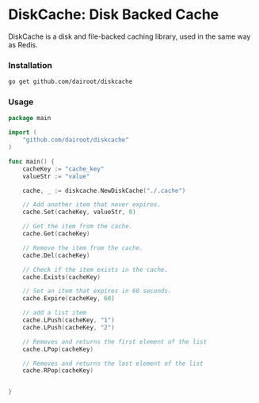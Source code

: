 # DiskCache: Disk Backed Cache

DiskCache is a disk and file-backed caching library, used in the same way as Redis.

### Installation

```sh
go get github.com/dairoot/diskcache
```

### Usage

```go
package main

import (
	"github.com/dairoot/diskcache"
)

func main() {
	cacheKey := "cache_key"
	valueStr := "value"

	cache, _ := diskcache.NewDiskCache("./.cache")

	// Add another item that never expires.
	cache.Set(cacheKey, valueStr, 0)

	// Get the item from the cache.
	cache.Get(cacheKey)

	// Remove the item from the cache.
	cache.Del(cacheKey)

	// Check if the item exists in the cache.
	cache.Exists(cacheKey)

	// Set an item that expires in 60 seconds.
	cache.Expire(cacheKey, 60)

	// add a list item
	cache.LPush(cacheKey, "1")
	cache.LPush(cacheKey, "2")

	// Removes and returns the first element of the list
	cache.LPop(cacheKey)

	// Removes and returns the last element of the list
	cache.RPop(cacheKey)


}
```
